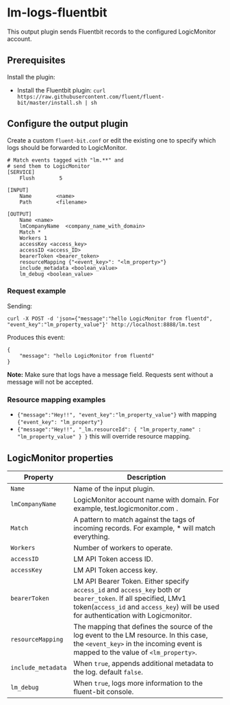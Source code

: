 
# lm-logs-fluentbit
This output plugin sends Fluentbit records to the configured LogicMonitor account.

## Prerequisites

Install the plugin:
* Install the Fluentbit plugin:       `curl https://raw.githubusercontent.com/fluent/fluent-bit/master/install.sh | sh`

## Configure the output plugin

Create a custom `fluent-bit.conf` or edit the existing one to specify which logs should be forwarded to LogicMonitor.

```
# Match events tagged with "lm.**" and
# send them to LogicMonitor
[SERVICE]
    Flush        5

[INPUT]
    Name        <name>
    Path        <filename>

[OUTPUT]
    Name <name>
    lmCompanyName  <company_name_with_domain>
    Match *
    Workers 1
    accessKey <access_key>
    accessID <access_ID>
    bearerToken <bearer_token>
    resourceMapping {"<event_key>": "<lm_property>"}
    include_metadata <boolean_value>
    lm_debug <boolean_value>
```

### Request example

Sending:

`curl -X POST -d 'json={"message":"hello LogicMonitor from fluentd", "event_key":"lm_property_value"}' http://localhost:8888/lm.test`

Produces this event:
```
{
    "message": "hello LogicMonitor from fluentd"
}
```

**Note:** Make sure that logs have a message field. Requests sent without a message will not be accepted. 


### Resource mapping examples

- `{"message":"Hey!!", "event_key":"lm_property_value"}` with mapping `{"event_key": "lm_property"}`
- `{"message":"Hey!!", "_lm.resourceId": { "lm_property_name" : "lm_property_value" } }`  this will override resource mapping.

## LogicMonitor properties

| Property           | Description                                                                                                                                                                                            |
|--------------------|--------------------------------------------------------------------------------------------------------------------------------------------------------------------------------------------------------|
| `Name`             | Name of the input plugin.                                                                                                                                                                              |
| `lmCompanyName`    | LogicMonitor account name with domain. For example, test.logicmonitor.com .                                                                                                                            |
| `Match`            | A pattern to match against the tags of incoming records. For example, * will match everything.                                                                                                         |
| `Workers`          | Number of workers to operate.                                                                                                                                                                          |
| `accessID`         | LM API Token access ID.                                                                                                                                                                                |
| `accessKey`        | LM API Token access key.                                                                                                                                                                               |
| `bearerToken`      | LM API Bearer Token. Either specify `access_id` and `access_key` both or `bearer_token`. If all specified, LMv1 token(`access_id` and `access_key`) will be used for authentication with Logicmonitor. |
| `resourceMapping`  | The mapping that defines the source of the log event to the LM resource. In this case, the `<event_key>` in the incoming event is mapped to the value of `<lm_property>`.                              |
| `include_metadata` | When `true`, appends additional metadata to the log. default `false`.                                                                                                                                  |
| `lm_debug`         | When `true`, logs more information to the fluent-bit console.                                                                                                                                          |


